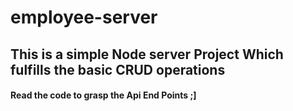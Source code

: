 # employee-server

## This is a simple Node server Project Which fulfills the basic CRUD operations

#### Read the code to grasp the Api End Points ;] 
